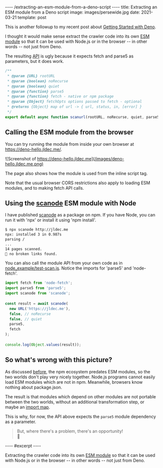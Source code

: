 ---- /extracting-an-esm-module-from-a-deno-script ----
title: Extracting an ESM module from a Deno script
image: images/persewide.jpg
date: 2021-03-21
template: post

This is another followup to my recent post about [Getting Started with Deno](/getting-started-with-deno).

I thought it would make sense extract the crawler code into its own [ESM module](/migrating-from-cjs-to-esm) so that it can be used with Node.js or in the browser -- in other words -- not just from Deno.

The resulting [API](https://github.com/jldec/deno-hello/blob/main/scanurl.mjs#L18) is ugly because it expects fetch and parse5 as parameters, but it does work.

```js
/**
 * @param {URL} rootURL
 * @param {boolean} noRecurse
 * @param {boolean} quiet
 * @param {function} parse5
 * @param {function} fetch - native or npm package
 * @param {Object} fetchOpts options passed to fetch - optional
 * @returns {Object} map of url -> { url, status, in, [error] }
 */
export default async function scanurl(rootURL, noRecurse, quiet, parse5, fetch, fetchOpts) {
```

## Calling the ESM module from the browser

You can try running the module from inside your own browser at https://deno-hello.jldec.me/.

![Screenshot of https://deno-hello.jldec.me](/images/deno-hello.jldec.me.png)

The page also shows how the module is used from the inline script tag.

Note that the usual browser CORS restrictions also apply to loading ESM modules, and to making fetch API calls.

## Using the [scanode](https://www.npmjs.com/package/scanode) ESM module with Node

I have published [scanode](https://www.npmjs.com/package/scanode) as a package on npm. If you have Node, you can run it with 'npx' or install it using 'npm install'.

```
$ npx scanode http://jldec.me
npx: installed 3 in 0.987s
parsing /
...
14 pages scanned.
🎉 no broken links found.
```

You can also call the module API from your own code as in [node_example/test-scan.js](https://github.com/jldec/deno-hello/blob/main/node_example/test-scan.js). Notice the imports for 'parse5' and 'node-fetch'.

```js
import fetch from 'node-fetch';
import parse5 from 'parse5';
import scanode from 'scanode';

const result = await scanode(
  new URL('https://jldec.me'),
  false, // noRecurse
  false, // quiet
  parse5,
  fetch
);

console.log(Object.values(result));
```

## So what's wrong with this picture?

As discussed [before](/migrating-from-cjs-to-esm), the npm ecosystem predates ESM modules, so the two worlds don't play very nicely together. Node.js programs cannot easily load ESM modules which are not in npm. Meanwhile, browsers know nothing about package.json.

The result is that modules which depend on other modules are not portable between the two worlds, without an additional transformation step, or maybe an [import map](https://caniuse.com/import-maps).

This is why, for now, the API above expects the `parse5` module dependency as a parameter.

> But, where there's a problem, there's an opportunity!  
> 🚀


---- #excerpt ----

Extracting the crawler code into its own [ESM module](/migrating-from-cjs-to-esm) so that it can be used with Node.js or in the browser -- in other words -- not just from Deno.













